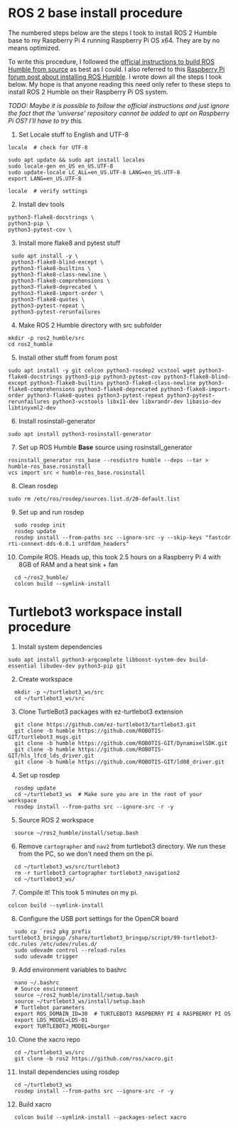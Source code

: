 # ROS 2 base install procedure
The numbered steps below are the steps I took to install ROS 2 Humble base to my Raspberry Pi 4 running Raspberry Pi OS x64. They are by no means optimized.

To write this procedure, I followed the [official instructions to build ROS Humble from source](https://docs.ros.org/en/humble/Installation/Alternatives/Ubuntu-Development-Setup.html) as best as I could. I also referred to this [Raspberry Pi forum post about installing ROS Humble](https://forums.raspberrypi.com/viewtopic.php?t=361746). I wrote down all the steps I took below. My hope is that anyone reading this need only refer to these steps to install ROS 2 Humble on their Raspberry Pi OS system.

_TODO: Maybe it is possible to follow the official instructions and just ignore the fact that the 'universe' repository cannot be added to apt on Raspberry Pi OS? I'll have to try this._

1. Set Locale stuff to English and UTF-8
```
locale  # check for UTF-8

sudo apt update && sudo apt install locales
sudo locale-gen en_US en_US.UTF-8
sudo update-locale LC_ALL=en_US.UTF-8 LANG=en_US.UTF-8
export LANG=en_US.UTF-8

locale  # verify settings
```

2. Install dev tools 
  ```
  python3-flake8-docstrings \
  python3-pip \
  python3-pytest-cov \
  ```

3. Install more flake8 and pytest stuff
  ```
   sudo apt install -y \
   python3-flake8-blind-except \
   python3-flake8-builtins \
   python3-flake8-class-newline \
   python3-flake8-comprehensions \
   python3-flake8-deprecated \
   python3-flake8-import-order \
   python3-flake8-quotes \
   python3-pytest-repeat \
   python3-pytest-rerunfailures
   ```

4. Make ROS 2 Humble directory with src subfolder
```
mkdir -p ros2_humble/src
cd ros2_humble
```

5. Install other stuff from forum post
```
sudo apt install -y git colcon python3-rosdep2 vcstool wget python3-flake8-docstrings python3-pip python3-pytest-cov python3-flake8-blind-except python3-flake8-builtins python3-flake8-class-newline python3-flake8-comprehensions python3-flake8-deprecated python3-flake8-import-order python3-flake8-quotes python3-pytest-repeat python3-pytest-rerunfailures python3-vcstools libx11-dev libxrandr-dev libasio-dev libtinyxml2-dev
```

6. Install rosinstall-generator
```
sudo apt install python3-rosinstall-generator
```

7. Set up ROS Humble **Base** source using rosinstall_generator
```
rosinstall_generator ros_base --rosdistro humble --deps --tar > humble-ros_base.rosinstall
vcs import src < humble-ros_base.rosinstall
```

8. Clean rosdep
```
sudo rm /etc/ros/rosdep/sources.list.d/20-default.list
```

9. Set up and run rosdep
```
  sudo rosdep init
  rosdep update
  rosdep install --from-paths src --ignore-src -y --skip-keys "fastcdr rti-connext-dds-6.0.1 urdfdom_headers"
```
  
10. Compile ROS. Heads up, this took 2.5 hours on a Raspberry Pi 4 with 8GB of RAM and a heat sink + fan
```
  cd ~/ros2_humble/
  colcon build --symlink-install
```


# Turtlebot3 workspace install procedure
1. Install system dependencies
```
sudo apt install python3-argcomplete libboost-system-dev build-essential libudev-dev python3-pip git
```

2. Create workspace
```
  mkdir -p ~/turtlebot3_ws/src
  cd ~/turtlebot3_ws/src
```

3. Clone TurtleBot3 packages with ez-turtlebot3 extension
```
  git clone https://github.com/ez-turtlebot3/turtlebot3.git
  git clone -b humble https://github.com/ROBOTIS-GIT/turtlebot3_msgs.git
  git clone -b humble https://github.com/ROBOTIS-GIT/DynamixelSDK.git
  git clone -b humble https://github.com/ROBOTIS-GIT/hls_lfcd_lds_driver.git
  git clone -b humble https://github.com/ROBOTIS-GIT/ld08_driver.git
```

4. Set up rosdep
```
  rosdep update
  cd ~/turtlebot3_ws  # Make sure you are in the root of your workspace
  rosdep install --from-paths src --ignore-src -r -y
```

5. Source ROS 2 workspace
```
  source ~/ros2_humble/install/setup.bash
```

6. Remove `cartographer` and `nav2` from turtlebot3 directory. We run these from the PC, so we don't need them on the pi.
```
  cd ~/turtlebot3_ws/src/turtlebot3
  rm -r turtlebot3_cartographer turtlebot3_navigation2
  cd ~/turtlebot3_ws/
```

7. Compile it! This took 5 minutes on my pi.
```
colcon build --symlink-install
```

8. Configure the USB port settings for the OpenCR board
```
  sudo cp `ros2 pkg prefix turtlebot3_bringup`/share/turtlebot3_bringup/script/99-turtlebot3-cdc.rules /etc/udev/rules.d/
  sudo udevadm control --reload-rules
  sudo udevadm trigger
```

9. Add environment variables to bashrc
```
  nano ~/.bashrc
  # Source environment
  source ~/ros2_humble/install/setup.bash
  source ~/turtlebot3_ws/install/setup.bash
  # Turtlebot parameters
  export ROS_DOMAIN_ID=30  # TURTLEBOT3 RASPBERRY PI 4 RASPBERRY PI OS
  export LDS_MODEL=LDS-01
  export TURTLEBOT3_MODEL=burger
```

10. Clone the xacro repo
```
  cd ~/turtlebot3_ws/src
  git clone -b ros2 https://github.com/ros/xacro.git
```

11. Install dependencies using rosdep
```
  cd ~/turtlebot3_ws
  rosdep install --from-paths src --ignore-src -r -y
```

12. Build xacro
```
  colcon build --symlink-install --packages-select xacro
```  
